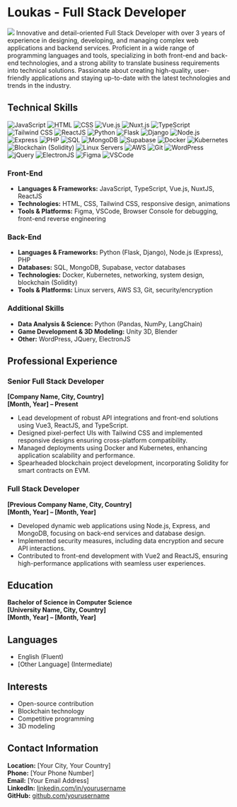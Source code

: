 # Loukas - Full Stack Developer


<img src="./profile.jpg" class='profile-pic'>
Innovative and detail-oriented Full Stack Developer with over 3 years of experience in designing, developing, and managing complex web applications and backend services. Proficient in a wide range of programming languages and tools, specializing in both front-end and back-end technologies, and a strong ability to translate business requirements into technical solutions. Passionate about creating high-quality, user-friendly applications and staying up-to-date with the latest technologies and trends in the industry.


## Technical Skills

<div class=badges><img alt=JavaScript src="https://img.shields.io/badge/-JavaScript-F7DF1E?logo=javascript&logoColor=black&style=flat-square"> <img alt=HTML src="https://img.shields.io/badge/-HTML5-E34F26?logo=html5&logoColor=white&style=flat-square"> <img alt=CSS src="https://img.shields.io/badge/-CSS3-1572B6?logo=css3&logoColor=white&style=flat-square"> <img alt=Vue.js src="https://img.shields.io/badge/-Vue.js-4FC08D?logo=vue.js&logoColor=white&style=flat-square"> <img alt=Nuxt.js src="https://img.shields.io/badge/-Nuxt.js-00DC82?logo=nuxt.js&logoColor=white&style=flat-square"> <img alt=TypeScript src="https://img.shields.io/badge/-TypeScript-3178C6?logo=typescript&logoColor=white&style=flat-square"> <img alt="Tailwind CSS"src="https://img.shields.io/badge/-Tailwind_CSS-38B2AC?logo=tailwind-css&logoColor=white&style=flat-square"> <img alt=ReactJS src="https://img.shields.io/badge/-ReactJs-61DAFB?logo=react&logoColor=white&style=flat-square"> <img alt=Python src="https://img.shields.io/badge/-Python-3776AB?logo=python&logoColor=white&style=flat-square"> <img alt=Flask src="https://img.shields.io/badge/-Flask-000000?logo=flask&logoColor=white&style=flat-square"> <img alt=Django src="https://img.shields.io/badge/-Django-092E20?logo=django&logoColor=white&style=flat-square"> <img alt=Node.js src="https://img.shields.io/badge/-Node.js-339933?logo=node.js&logoColor=white&style=flat-square"> <img alt=Express src="https://img.shields.io/badge/-Express-000000?logo=express&logoColor=white&style=flat-square"> <img alt=PHP src="https://img.shields.io/badge/-PHP-777BB4?logo=php&logoColor=white&style=flat-square"> <img alt=SQL src="https://img.shields.io/badge/-SQL-336791?logo=postgresql&logoColor=white&style=flat-square"> <img alt=MongoDB src="https://img.shields.io/badge/-MongoDB-47A248?logo=mongodb&logoColor=white&style=flat-square"> <img alt=Supabase src="https://img.shields.io/badge/-Supabase-3ECF8E?logo=supabase&logoColor=white&style=flat-square"> <img alt=Docker src="https://img.shields.io/badge/-Docker-2496ED?logo=docker&logoColor=white&style=flat-square"> <img alt=Kubernetes src="https://img.shields.io/badge/-Kubernetes-326CE5?logo=kubernetes&logoColor=white&style=flat-square"> <img alt="Blockchain (Solidity)"src="https://img.shields.io/badge/-Solidity-363636?logo=solidity&logoColor=white&style=flat-square"> <img alt="Linux Servers"src="https://img.shields.io/badge/-Linux-FCC624?logo=linux&logoColor=black&style=flat-square"> <img alt=AWS src="https://img.shields.io/badge/-AWS-232F3E?logo=amazon-aws&logoColor=white&style=flat-square"> <img alt=Git src="https://img.shields.io/badge/-Git-F05032?logo=git&logoColor=white&style=flat-square"> <img alt=WordPress src="https://img.shields.io/badge/-WordPress-21759B?logo=wordpress&logoColor=white&style=flat-square"> <img alt=jQuery src="https://img.shields.io/badge/-jQuery-0769AD?logo=jquery&logoColor=white&style=flat-square"> <img alt=ElectronJS src="https://img.shields.io/badge/-Electron-47848F?logo=electron&logoColor=white&style=flat-square"> <img alt=Figma src="https://img.shields.io/badge/-Figma-F24E1E?logo=figma&logoColor=white&style=flat-square"> <img alt=VSCode src="https://img.shields.io/badge/-VSCode-007ACC?logo=visual-studio-code&logoColor=white&style=flat-square"></div>





### Front-End
- **Languages & Frameworks:** JavaScript, TypeScript, Vue.js, NuxtJS, ReactJS
- **Technologies:** HTML, CSS, Tailwind CSS, responsive design, animations
- **Tools & Platforms:** Figma, VSCode, Browser Console for debugging, front-end reverse engineering

### Back-End
- **Languages & Frameworks:** Python (Flask, Django), Node.js (Express), PHP
- **Databases:** SQL, MongoDB, Supabase, vector databases
- **Technologies:** Docker, Kubernetes, networking, system design, blockchain (Solidity)
- **Tools & Platforms:** Linux servers, AWS S3, Git, security/encryption

### Additional Skills
- **Data Analysis & Science:** Python (Pandas, NumPy, LangChain)
- **Game Development & 3D Modeling:** Unity 3D, Blender
- **Other:** WordPress, JQuery, ElectronJS

## Professional Experience

### Senior Full Stack Developer
**[Company Name, City, Country]**  
**[Month, Year] – Present**
- Lead development of robust API integrations and front-end solutions using Vue3, ReactJS, and TypeScript.
- Designed pixel-perfect UIs with Tailwind CSS and implemented responsive designs ensuring cross-platform compatibility.
- Managed deployments using Docker and Kubernetes, enhancing application scalability and performance.
- Spearheaded blockchain project development, incorporating Solidity for smart contracts on EVM.

### Full Stack Developer
**[Previous Company Name, City, Country]**  
**[Month, Year] – [Month, Year]**
- Developed dynamic web applications using Node.js, Express, and MongoDB, focusing on back-end services and database design.
- Implemented security measures, including data encryption and secure API interactions.
- Contributed to front-end development with Vue2 and ReactJS, ensuring high-performance applications with seamless user experiences.


## Education
**Bachelor of Science in Computer Science**  
**[University Name, City, Country]**  
**[Month, Year] – [Month, Year]**


## Languages
- English (Fluent)
- [Other Language] (Intermediate)


## Interests
- Open-source contribution
- Blockchain technology
- Competitive programming
- 3D modeling

## Contact Information
**Location:** [Your City, Your Country]  
**Phone:** [Your Phone Number]  
**Email:** [Your Email Address]  
**LinkedIn:** [linkedin.com/in/yourusername](https://www.linkedin.com/in/yourusername)  
**GitHub:** [github.com/yourusername](https://github.com/yourusername)  
